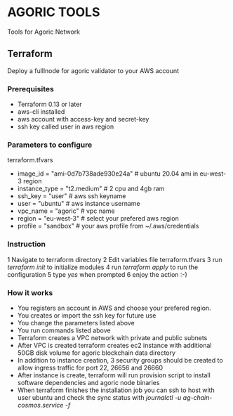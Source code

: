 # AGORIC TOOLS
Tools for Agoric Network

## Terraform
Deploy a fulllnode for agoric validator to your AWS account

### Prerequisites
* Terraform 0.13 or later
* aws-cli installed
* aws account with access-key and secret-key
* ssh key called user in aws region 

### Parameters to configure
terraform.tfvars     
* image_id      = "ami-0d7b738ade930e24a" # ubuntu 20.04 ami in eu-west-3 region
* instance_type = "t2.medium" # 2 cpu and 4gb ram
* ssh_key       = "user"      # aws ssh keyname    
* user          = "ubuntu"    # aws instance username
* vpc_name      = "agoric"    # vpc name 
* region        = "eu-west-3" # select your prefered aws region
* profile       = "sandbox"   # your aws profile from ~/.aws/credentials

### Instruction
1 Navigate to terraform directory
2 Edit variables file terraform.tfvars 
3 run *terraform init* to initialize modules
4 run *terraform apply* to run the configuration
5 type *yes* when prompted
6 enjoy the action :-)

### How it works
* You registers an account in AWS and choose your prefered region. 
* You creates or import the ssh key for future use
* You change the parameters listed above
* You run commands listed above
* Terraform creates a VPC network with private and public subnets
* After VPC is created terraform creates ec2 instance with additional 50GB disk volume for agoric blockchain data directory
* In addition to instance creation, 3 security groups should be created to allow ingress traffic for port 22, 26656 and 26660
* After instance is create, terraform will run provision script to install software dependencies and agoric node binaries
* When terraform finishes the installation job you can ssh to host with user ubuntu and check the sync status with *journalctl -u ag-chain-cosmos.service -f*
